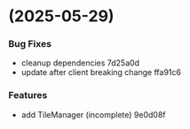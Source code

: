 #  (2025-05-29)


### Bug Fixes

* cleanup dependencies 7d25a0d
* update after client breaking change ffa91c6


### Features

* add TileManager (incomplete) 9e0d08f



